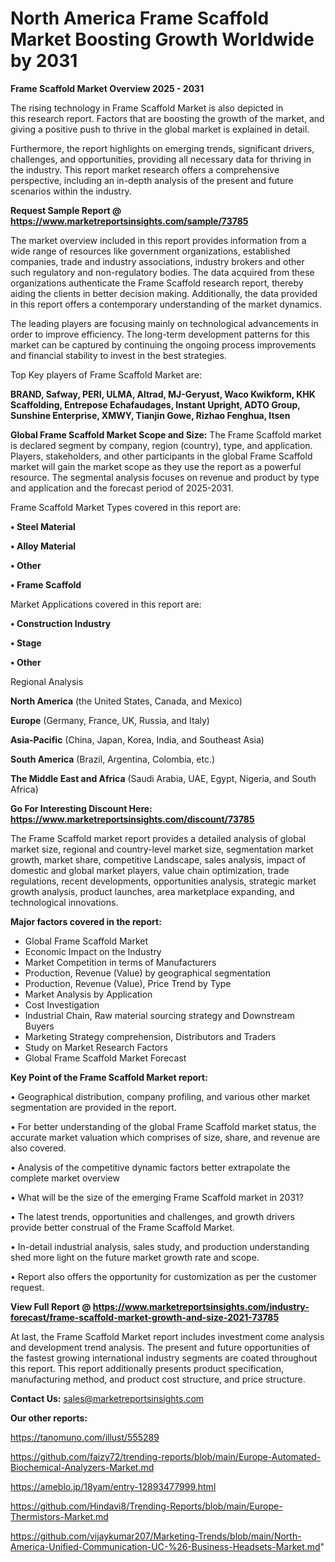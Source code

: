# North America Frame Scaffold Market Boosting Growth Worldwide by 2031

<Strong> Frame Scaffold Market Overview 2025 - 2031</strong>

The rising technology in Frame Scaffold Market is also depicted in this research report. Factors that are boosting the growth of the market, and giving a positive push to thrive in the global market is explained in detail.

Furthermore, the report highlights on emerging trends, significant drivers, challenges, and opportunities, providing all necessary data for thriving in the industry. This report market research offers a comprehensive perspective, including an in-depth analysis of the present and future scenarios within the industry.

<strong>Request Sample Report @ <a href=https://www.marketreportsinsights.com/sample/73785>https://www.marketreportsinsights.com/sample/73785</a></strong>

The market overview included in this report provides information from a wide range of resources like government organizations, established companies, trade and industry associations, industry brokers and other such regulatory and non-regulatory bodies. The data acquired from these organizations authenticate the Frame Scaffold research report, thereby aiding the clients in better decision making. Additionally, the data provided in this report offers a contemporary understanding of the market dynamics.

The leading players are focusing mainly on technological advancements in order to improve efficiency. The long-term development patterns for this market can be captured by continuing the ongoing process improvements and financial stability to invest in the best strategies.

Top Key players of Frame Scaffold Market are:

<strong>BRAND, Safway, PERI, ULMA, Altrad, MJ-Geryust, Waco Kwikform, KHK Scaffolding, Entrepose Echafaudages, Instant Upright, ADTO Group, Sunshine Enterprise, XMWY, Tianjin Gowe, Rizhao Fenghua, Itsen</strong>

<strong><b>Global Frame Scaffold Market Scope and Size:</b></strong>
The Frame Scaffold market is declared segment by company, region (country), type, and application. Players, stakeholders, and other participants in the global Frame Scaffold market will gain the market scope as they use the report as a powerful resource. The segmental analysis focuses on revenue and product by type and application and the forecast period of 2025-2031.

Frame Scaffold Market Types covered in this report are:

<strong>• Steel Material

• Alloy Material

• Other

• Frame Scaffold</strong>

Market Applications covered in this report are:

<strong>• Construction Industry

• Stage

• Other</strong> 

Regional Analysis

<strong>North America</strong> (the United States, Canada, and Mexico)

<strong>Europe</strong> (Germany, France, UK, Russia, and Italy)

<strong>Asia-Pacific</strong> (China, Japan, Korea, India, and Southeast Asia)

<strong>South America</strong> (Brazil, Argentina, Colombia, etc.)

<strong>The Middle East and Africa</strong> (Saudi Arabia, UAE, Egypt, Nigeria, and South Africa)

<strong>Go For Interesting Discount Here: <a href=https://www.marketreportsinsights.com/discount/73785>https://www.marketreportsinsights.com/discount/73785</a></strong>

The Frame Scaffold market report provides a detailed analysis of global market size, regional and country-level market size, segmentation market growth, market share, competitive Landscape, sales analysis, impact of domestic and global market players, value chain optimization, trade regulations, recent developments, opportunities analysis, strategic market growth analysis, product launches, area marketplace expanding, and technological innovations.

<strong><b>Major factors covered in the report:</b></strong>
<ul>
  <li>Global Frame Scaffold Market </li>
  <li>Economic Impact on the Industry</li>
  <li>Market Competition in terms of Manufacturers</li>
  <li>Production, Revenue (Value) by geographical segmentation</li>
  <li>Production, Revenue (Value), Price Trend by Type</li>
  <li>Market Analysis by Application</li>
  <li>Cost Investigation</li>
  <li>Industrial Chain, Raw material sourcing strategy and Downstream Buyers</li>
  <li>Marketing Strategy comprehension, Distributors and Traders</li>
  <li>Study on Market Research Factors</li>
  <li>Global Frame Scaffold Market Forecast</li>
</ul>

<strong><b>Key Point of the Frame Scaffold Market report:</b></strong>

• Geographical distribution, company profiling, and various other market segmentation are provided in the report.

• For better understanding of the global Frame Scaffold market status, the accurate market valuation which comprises of size, share, and revenue are also covered.

• Analysis of the competitive dynamic factors better extrapolate the complete market overview

• What will be the size of the emerging Frame Scaffold market in 2031?

• The latest trends, opportunities and challenges, and growth drivers provide better construal of the Frame Scaffold Market.

• In-detail industrial analysis, sales study, and production understanding shed more light on the future market growth rate and scope.

• Report also offers the opportunity for customization as per the customer request.

<strong><b>View Full Report @ <a href=https://www.marketreportsinsights.com/industry-forecast/frame-scaffold-market-growth-and-size-2021-73785>https://www.marketreportsinsights.com/industry-forecast/frame-scaffold-market-growth-and-size-2021-73785</a></b></strong>


At last, the Frame Scaffold Market report includes investment come analysis and development trend analysis. The present and future opportunities of the fastest growing international industry segments are coated throughout this report. This report additionally presents product specification, manufacturing method, and product cost structure, and price structure.

<strong>Contact Us:</strong>
sales@marketreportsinsights.com

<strong>Our other reports:</strong>

<a href=https://tanomuno.com/illust/555289>https://tanomuno.com/illust/555289</a>

<a href=https://github.com/faizy72/trending-reports/blob/main/Europe-Automated-Biochemical-Analyzers-Market.md>https://github.com/faizy72/trending-reports/blob/main/Europe-Automated-Biochemical-Analyzers-Market.md</a>

<a href=https://ameblo.jp/18yam/entry-12893477999.html>https://ameblo.jp/18yam/entry-12893477999.html</a>

<a href=https://github.com/Hindavi8/Trending-Reports/blob/main/Europe-Thermistors-Market.md>https://github.com/Hindavi8/Trending-Reports/blob/main/Europe-Thermistors-Market.md</a>

<a href=https://github.com/vijaykumar207/Marketing-Trends/blob/main/North-America-Unified-Communication-UC-%26-Business-Headsets-Market.md>https://github.com/vijaykumar207/Marketing-Trends/blob/main/North-America-Unified-Communication-UC-%26-Business-Headsets-Market.md</a>"
